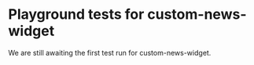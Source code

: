 # Playground tests for custom-news-widget
We are still awaiting the first test run for custom-news-widget.
